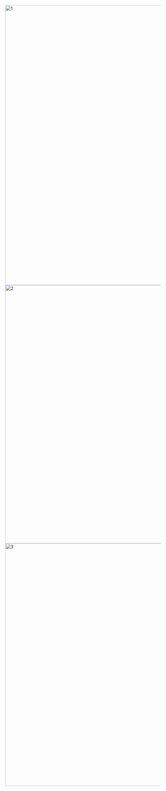 <img width="1729" height="905" alt="1" src="https://github.com/user-attachments/assets/98495161-a652-42b9-bc05-06062c266d3e" />
<img width="1783" height="835" alt="2" src="https://github.com/user-attachments/assets/d48d721d-2ef5-439d-b25e-51fece06d746" />
<img width="1740" height="784" alt="3" src="https://github.com/user-attachments/assets/db0b8af6-fd3c-411c-b4cf-fc4e5e88387f" />

